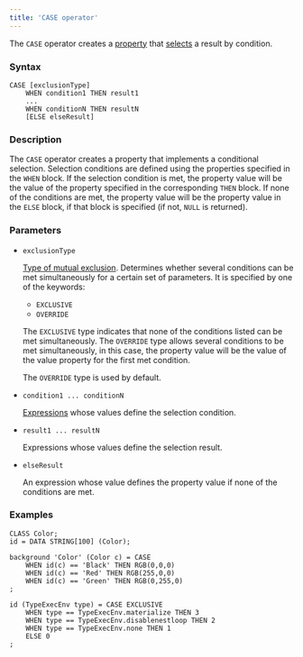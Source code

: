```yaml
---
title: 'CASE operator'
---
```


The `CASE` operator  creates a [property](Properties.md) that [selects](Selection_CASE_IF_MULTI_OVERRIDE_EXCLUSIVE.md) a result by condition.

### Syntax 

```
CASE [exclusionType]
    WHEN condition1 THEN result1
    ...
    WHEN conditionN THEN resultN
    [ELSE elseResult]
```

### Description

The `CASE` operator creates a property that implements a conditional selection. Selection conditions are defined using the properties specified in the `WHEN` block. If the selection condition is met, the property value will be the value of the property specified in the corresponding `THEN` block. If none of the conditions are met, the property value will be the property value in the `ELSE` block, if that block is specified (if not, `NULL` is returned).

### Parameters

- `exclusionType`

    [Type of mutual exclusion](Selection_CASE_IF_MULTI_OVERRIDE_EXCLUSIVE.md#exclusive). Determines whether several conditions can be met simultaneously for a certain set of parameters. It is specified by one of the keywords:

    - `EXCLUSIVE`
    - `OVERRIDE`

  The `EXCLUSIVE` type indicates that none of the conditions listed can be met simultaneously. The `OVERRIDE` type allows several conditions to be met simultaneously, in this case, the property value will be the value of the value property for the first met condition. 

    The `OVERRIDE` type is used by default.

- `condition1 ... conditionN`

    [Expressions](Expression.md) whose values define the selection condition. 

- `result1 ... resultN`

    Expressions whose values define the selection result.

- `elseResult`

    An expression whose value defines the property value if none of the conditions are met.


### Examples

```lsf
CLASS Color;
id = DATA STRING[100] (Color);

background 'Color' (Color c) = CASE
    WHEN id(c) == 'Black' THEN RGB(0,0,0)
    WHEN id(c) == 'Red' THEN RGB(255,0,0)
    WHEN id(c) == 'Green' THEN RGB(0,255,0)
;

id (TypeExecEnv type) = CASE EXCLUSIVE
    WHEN type == TypeExecEnv.materialize THEN 3
    WHEN type == TypeExecEnv.disablenestloop THEN 2
    WHEN type == TypeExecEnv.none THEN 1
    ELSE 0
;
```
